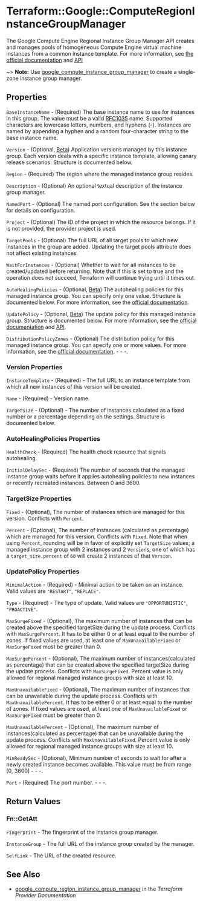 # Terraform::Google::ComputeRegionInstanceGroupManager

The Google Compute Engine Regional Instance Group Manager API creates and manages pools
of homogeneous Compute Engine virtual machine instances from a common instance
template. For more information, see [the official documentation](https://cloud.google.com/compute/docs/instance-groups/distributing-instances-with-regional-instance-groups)
and [API](https://cloud.google.com/compute/docs/reference/latest/regionInstanceGroupManagers)

~> **Note:** Use [google_compute_instance_group_manager](/docs/providers/google/r/compute_instance_group_manager.html) to create a single-zone instance group manager.

## Properties

`BaseInstanceName` - (Required) The base instance name to use for instances in this group. The value must be a valid [RFC1035](https://www.ietf.org/rfc/rfc1035.txt) name. Supported characters are lowercase letters, numbers, and hyphens (-). Instances are named by appending a hyphen and a random four-character string to the base instance name.

`Version` - (Optional, [Beta](https://terraform.io/docs/providers/google/provider_versions.html)) Application versions managed by this instance group. Each version deals with a specific instance template, allowing canary release scenarios. Structure is documented below.

`Region` - (Required) The region where the managed instance group resides.

`Description` - (Optional) An optional textual description of the instance group manager.

`NamedPort` - (Optional) The named port configuration. See the section below for details on configuration.

`Project` - (Optional) The ID of the project in which the resource belongs. If it is not provided, the provider project is used.

`TargetPools` - (Optional) The full URL of all target pools to which new instances in the group are added. Updating the target pools attribute does not affect existing instances.

`WaitForInstances` - (Optional) Whether to wait for all instances to be created/updated before returning. Note that if this is set to true and the operation does not succeed, Terraform will continue trying until it times out.

`AutoHealingPolicies` - (Optional, [Beta](https://terraform.io/docs/providers/google/provider_versions.html)) The autohealing policies for this managed instance group. You can specify only one value. Structure is documented below. For more information, see the [official documentation](https://cloud.google.com/compute/docs/instance-groups/creating-groups-of-managed-instances#monitoring_groups).

`UpdatePolicy` - (Optional, [Beta](https://terraform.io/docs/providers/google/provider_versions.html)) The update policy for this managed instance group. Structure is documented below. For more information, see the [official documentation](https://cloud.google.com/compute/docs/instance-groups/updating-managed-instance-groups) and [API](https://cloud.google.com/compute/docs/reference/rest/beta/regionInstanceGroupManagers/patch).

`DistributionPolicyZones` - (Optional) The distribution policy for this managed instance group. You can specify one or more values. For more information, see the [official documentation](https://cloud.google.com/compute/docs/instance-groups/distributing-instances-with-regional-instance-groups#selectingzones). - - -.

### Version Properties

`InstanceTemplate` - (Required) - The full URL to an instance template from which all new instances of this version will be created.

`Name` - (Required) - Version name.

`TargetSize` - (Optional) - The number of instances calculated as a fixed number or a percentage depending on the settings. Structure is documented below.

### AutoHealingPolicies Properties

`HealthCheck` - (Required) The health check resource that signals autohealing.

`InitialDelaySec` - (Required) The number of seconds that the managed instance group waits before it applies autohealing policies to new instances or recently recreated instances. Between 0 and 3600.

### TargetSize Properties

`Fixed` - (Optional), The number of instances which are managed for this version. Conflicts with `Percent`.

`Percent` - (Optional), The number of instances (calculated as percentage) which are managed for this version. Conflicts with `Fixed`. Note that when using `Percent`, rounding will be in favor of explicitly set `TargetSize` values; a managed instance group with 2 instances and 2 `Version`s, one of which has a `target_size.percent` of `60` will create 2 instances of that `Version`.

### UpdatePolicy Properties

`MinimalAction` - (Required) - Minimal action to be taken on an instance. Valid values are `"RESTART"`, `"REPLACE"`.

`Type` - (Required) - The type of update. Valid values are `"OPPORTUNISTIC"`, `"PROACTIVE"`.

`MaxSurgeFixed` - (Optional), The maximum number of instances that can be created above the specified targetSize during the update process. Conflicts with `MaxSurgePercent`. It has to be either 0 or at least equal to the number of zones.  If fixed values are used, at least one of `MaxUnavailableFixed` or `MaxSurgeFixed` must be greater than 0.

`MaxSurgePercent` - (Optional), The maximum number of instances(calculated as percentage) that can be created above the specified targetSize during the update process. Conflicts with `MaxSurgeFixed`. Percent value is only allowed for regional managed instance groups with size at least 10.

`MaxUnavailableFixed` - (Optional), The maximum number of instances that can be unavailable during the update process. Conflicts with `MaxUnavailablePercent`. It has to be either 0 or at least equal to the number of zones. If fixed values are used, at least one of `MaxUnavailableFixed` or `MaxSurgeFixed` must be greater than 0.

`MaxUnavailablePercent` - (Optional), The maximum number of instances(calculated as percentage) that can be unavailable during the update process. Conflicts with `MaxUnavailableFixed`. Percent value is only allowed for regional managed instance groups with size at least 10.

`MinReadySec` - (Optional), Minimum number of seconds to wait for after a newly created instance becomes available. This value must be from range [0, 3600] - - -.

`Port` - (Required) The port number. - - -.


## Return Values

### Fn::GetAtt

`Fingerprint` - The fingerprint of the instance group manager.

`InstanceGroup` - The full URL of the instance group created by the manager.

`SelfLink` - The URL of the created resource.

## See Also

* [google_compute_region_instance_group_manager](https://www.terraform.io/docs/providers/google/r/compute_region_instance_group_manager.html) in the _Terraform Provider Documentation_